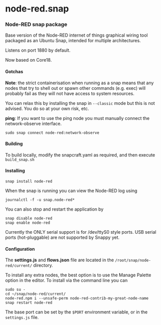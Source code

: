 # node-red.snap

### Node-RED snap package

Base version of the Node-RED internet of things graphical wiring tool
packaged as an Ubuntu Snap, intended for multiple architectures.

Listens on port 1880 by default.

Now based on Core18.

#### Gotchas

**Note**: the strict containerisation when running as a snap means that any nodes that try to shell out or spawn other commands (e.g. exec) will probably fail as they will not have access to system resources.

You can relax this by installing the snap in `--classic` mode but this is not advised. You do so at your own risk, etc.

**ping**: If you want to use the ping node you must manually connect the network-observe interface.

    sudo snap connect node-red:network-observe


#### Building

To build locally, modify the snapcraft.yaml as required, and then execute `build_snap.sh`

#### Installing

    snap install node-red

When the snap is running you can view the Node-RED log using

    journalctl -f -u snap.node-red*

You can also stop and restart the application by

    snap disable node-red
    snap enable node-red

Currently the ONLY serial support is for /dev/ttyS0 style ports.
USB serial ports (hot-pluggable) are not supported by Snappy yet.

#### Configuration

The **settings.js** and **flows.json** file are located in the `/root/snap/node-red/current/` directory.

To install any extra nodes, the best option is to use the Manage Palette option in the editor.
To install via the command line you can

    sudo su -
    cd ~/snap/node-red/current/
    node-red.npm i --unsafe-perm node-red-contrib-my-great-node-name
    snap restart node-red

The base port can be set by the `$PORT` environment variable, or in the `settings.js` file.
